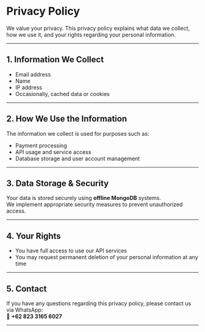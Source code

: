 # Privacy Policy

We value your privacy. This privacy policy explains what data we collect, how we use it, and your rights regarding your personal information.

---

## 1. Information We Collect

- Email address  
- Name  
- IP address  
- Occasionally, cached data or cookies  

---

## 2. How We Use the Information

The information we collect is used for purposes such as:

- Payment processing  
- API usage and service access  
- Database storage and user account management  

---

## 3. Data Storage & Security

Your data is stored securely using **offline MongoDB** systems.  
We implement appropriate security measures to prevent unauthorized access.

---

## 4. Your Rights

- You have full access to use our API services  
- You may request permanent deletion of your personal information at any time  

---

## 5. Contact

If you have any questions regarding this privacy policy, please contact us via WhatsApp:  
📱 **+62 823 3165 6027**

---